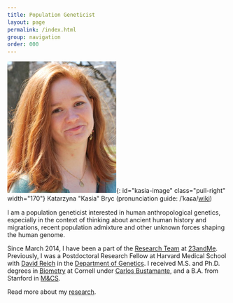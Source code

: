 ```yaml
---
title: Population Geneticist
layout: page
permalink: /index.html
group: navigation
order: 000
---
```

![kasia-image]{: id="kasia-image" class="pull-right" width="170"}
Katarzyna "Kasia" Bryc
(pronunciation guide: /ˈkaɕa/[wiki][kasia-pronounce])

I am a population geneticist interested in human anthropological genetics, especially in
the context of thinking about ancient human history and migrations, recent population
admixture and other unknown forces shaping the human genome.

Since March 2014, I have been a part of the [Research Team][23andme-research] at
[23andMe][23andme]. Previously, I was a Postdoctoral Research Fellow at Harvard Medical
School with [David Reich][reich] in the [Department of Genetics][harvard-genetics]. I
received M.S. and Ph.D. degrees in [Biometry][cornell-biometry] at Cornell under [Carlos
Bustamante][bustamante], and a B.A. from Stanford in [M&CS][stanford-mcs].

Read more about my [research](/research/).


[kasia-image]: /assets/static/kasia1.jpg  "Photo of Kasia Bryc"
[kasia-pronounce]: http://en.wiktionary.org/wiki/Kasia#Polish
[23andme]: http://23andme.com/
[23andme-research]: http://www.23andme.com/about/researchteam/
[reich]: http://genetics.med.harvard.edu/reich/Reich_Lab/Welcome.html
[harvard-genetics]: http://genetics.med.harvard.edu/
[bustamante]: http://med.stanford.edu/bustamantelab/
[stanford-mcs]: http://www.stanford.edu/group/mathcompsci/intro.html
[cornell-biometry]: http://bscb.cornell.edu/about/biometry-and-statistics
